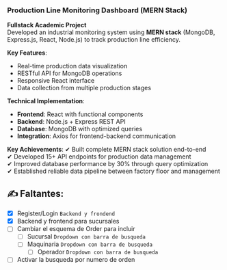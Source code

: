 ### **Production Line Monitoring Dashboard (MERN Stack)**  
**Fullstack Academic Project**  
Developed an industrial monitoring system using **MERN stack** (MongoDB, Express.js, React, Node.js) to track production line efficiency.

**Key Features**:  
- Real-time production data visualization  
- RESTful API for MongoDB operations  
- Responsive React interface  
- Data collection from multiple production stages  

**Technical Implementation**:  
- **Frontend**: React with functional components  
- **Backend**: Node.js + Express REST API  
- **Database**: MongoDB with optimized queries  
- **Integration**: Axios for frontend-backend communication  

**Key Achievements**:
✔ Built complete MERN stack solution end-to-end  
✔ Developed 15+ API endpoints for production data management  
✔ Improved database performance by 30% through query optimization  
✔ Established reliable data pipeline between factory floor and management  


## ✍️ Faltantes:
- [X] Register/Login `Backend y frondend`
- [X] Backend y frontend para sucursales
- [ ] Cambiar el esquema de Order para incluir 
  - [ ] Sucursal `Dropdown con barra de busqueda`
  - [ ] Maquinaria `Dropdown con barra de busqueda`
    - [ ] Operador `Dropdown con barra de busqueda`
- [ ] Activar la busqueda por numero de orden
